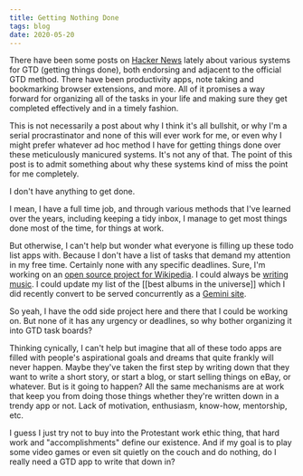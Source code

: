```yaml
---
title: Getting Nothing Done
tags: blog
date: 2020-05-20
---
```


There have been some posts on [Hacker News](https://news.ycombinator.com/) lately about various systems for GTD (getting things done), both endorsing and adjacent to the official GTD method. There have been productivity apps, note taking and bookmarking browser extensions, and more. All of it promises a way forward for organizing all of the tasks in your life and making sure they get completed effectively and in a timely fashion.

This is not necessarily a post about why I think it's all bullshit, or why I'm a serial procrastinator and none of this will ever work for me, or even why I might prefer whatever ad hoc method I have for getting things done over these meticulously manicured systems. It's not any of that. The point of this post is to admit something about why these systems kind of miss the point for me completely.

I don't have anything to get done.

I mean, I have a full time job, and through various methods that I've learned over the years, including keeping a tidy inbox, I manage to get most things done most of the time, for things at work.

But otherwise, I can't help but wonder what everyone is filling up these todo list apps with. Because I don't have a list of tasks that demand my attention in my free time. Certainly none with any specific deadlines. Sure, I'm working on an [open source project for Wikipedia](https://github.com/openzim/wp1). I could always be [writing music](https://songs.travisbriggs.com). I could update my list of the [[best albums in the universe]] which I did recently convert to be served concurrently as a [Gemini site](https://gemini.circumlunar.space/).

So yeah, I have the odd side project here and there that I could be working on. But none of it has any urgency or deadlines, so why bother organizing it into GTD task boards?

Thinking cynically, I can't help but imagine that all of these todo apps are filled with people's aspirational goals and dreams that quite frankly will never happen. Maybe they've taken the first step by writing down that they want to write a short story, or start a blog, or start selling things on eBay, or whatever. But is it going to happen? All the same mechanisms are at work that keep you from doing those things whether they're written down in a trendy app or not. Lack of motivation, enthusiasm, know-how, mentorship, etc.

I guess I just try not to buy into the Protestant work ethic thing, that hard work and "accomplishments" define our existence. And if my goal is to play some video games or even sit quietly on the couch and do nothing, do I really need a GTD app to write that down in?
